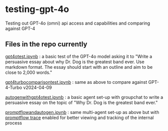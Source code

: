 # testing-gpt-4o

Testing out GPT-4o (omni) api access and capabilities and comparing against GPT-4

## Files in the repo currently

[gpt4otest.ipynb](./src/gpt4otest.ipynb) : a basic test of the GPT-4o model asking it to "Write a persuasive essay about why Dr. Dog is the greatest band ever. Use markdown format. The essay should start with an outline and aim to be close to 2,000 words."

[gpt4turbocomparisontest.ipynb](./src/gpt4turbocomparisontest.ipynb) : same as above to compare against GPT-4-Turbo v2024-04-09

[autogenwithgpt4otest.ipynb](./src/autogenwithgpt4otest.ipynb) : a basic agent set-up with groupchat to write a persuasive essay on the topic of "Why Dr. Dog is the greatest band ever."

[promptflowandautogen.ipynb](./src/promptflowandautogen.ipynb) : same multi-agent set-up as above but with [promptflow trace](https://microsoft.github.io/promptflow/tutorials/trace-autogen-groupchat.html) enabled for better viewing and tracking of the internal process